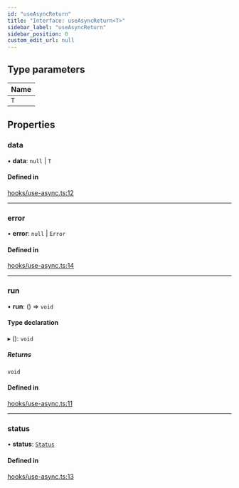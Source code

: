 ```yaml
---
id: "useAsyncReturn"
title: "Interface: useAsyncReturn<T>"
sidebar_label: "useAsyncReturn"
sidebar_position: 0
custom_edit_url: null
---
```


## Type parameters

| Name |
| :------ |
| `T` |

## Properties

### data

• **data**: ``null`` \| `T`

#### Defined in

[hooks/use-async.ts:12](https://github.com/wethegit/react-hooks/blob/7e03ba1/src/lib/hooks/use-async.ts#L12)

___

### error

• **error**: ``null`` \| `Error`

#### Defined in

[hooks/use-async.ts:14](https://github.com/wethegit/react-hooks/blob/7e03ba1/src/lib/hooks/use-async.ts#L14)

___

### run

• **run**: () => `void`

#### Type declaration

▸ (): `void`

##### Returns

`void`

#### Defined in

[hooks/use-async.ts:11](https://github.com/wethegit/react-hooks/blob/7e03ba1/src/lib/hooks/use-async.ts#L11)

___

### status

• **status**: [`Status`](../enums/Status.md)

#### Defined in

[hooks/use-async.ts:13](https://github.com/wethegit/react-hooks/blob/7e03ba1/src/lib/hooks/use-async.ts#L13)
